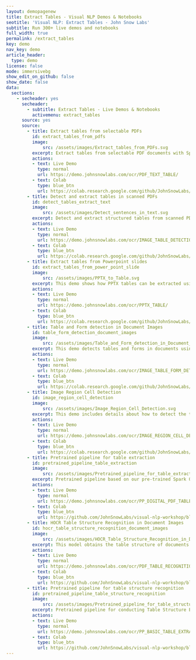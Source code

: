 ```yaml
---
layout: demopagenew
title: Extract Tables - Visual NLP Demos & Notebooks
seotitle: 'Visual NLP: Extract Tables - John Snow Labs'
subtitle: Run 300+ live demos and notebooks
full_width: true
permalink: /extract_tables
key: demo
nav_key: demo
article_header:
  type: demo
license: false
mode: immersivebg
show_edit_on_github: false
show_date: false
data:
  sections:  
    - secheader: yes
      secheader:
        - subtitle: Extract Tables - Live Demos & Notebooks
          activemenu: extract_tables
      source: yes
      source: 
        - title: Extract tables from selectable PDFs
          id: extract_tables_from_pdfs
          image: 
              src: /assets/images/Extract_tables_from_PDFs.svg
          excerpt: Extract tables from selectable PDF documents with Spark OCR.
          actions:
          - text: Live Demo
            type: normal
            url: https://demo.johnsnowlabs.com/ocr/PDF_TEXT_TABLE/
          - text: Colab
            type: blue_btn
            url: https://colab.research.google.com/github/JohnSnowLabs/spark-nlp-workshop/blob/master/tutorials/streamlit_notebooks/ocr/PDF_TEXT_TABLE.ipynb
        - title: Detect and extract tables in scanned PDFs 
          id: detect_tables_extract_text 
          image: 
              src: /assets/images/Detect_sentences_in_text.svg
          excerpt: Detect and extract structured tables from scanned PDF documents & images with Spark OCR.
          actions:
          - text: Live Demo
            type: normal
            url: https://demo.johnsnowlabs.com/ocr/IMAGE_TABLE_DETECTION/
          - text: Colab
            type: blue_btn
            url: https://colab.research.google.com/github/JohnSnowLabs/spark-ocr-workshop/blob/master/jupyter/SparkOcrImageTableDetection.ipynb
        - title: Extract tables from Powerpoint slides 
          id: extract_tables_from_power_point_slide  
          image: 
              src: /assets/images/PPTX_to_Table.svg
          excerpt: This demo shows how PPTX tables can be extracted using Spark OCR.
          actions:
          - text: Live Demo
            type: normal
            url: https://demo.johnsnowlabs.com/ocr/PPTX_TABLE/
          - text: Colab
            type: blue_btn
            url: https://colab.research.google.com/github/JohnSnowLabs/spark-nlp-workshop/blob/master/tutorials/streamlit_notebooks/ocr/PPTX_TABLE.ipynb
        - title: Table and Form detection in Document Images
          id: table_form_detection_document_images  
          image: 
              src: /assets/images/Table_and_Form_detection_in_Document_Images.svg
          excerpt: This demo detects tables and forms in documents using our pre-trained Spark OCR model.
          actions:
          - text: Live Demo
            type: normal
            url: https://demo.johnsnowlabs.com/ocr/IMAGE_TABLE_FORM_DETECTION/
          - text: Colab
            type: blue_btn
            url: https://colab.research.google.com/github/JohnSnowLabs/spark-ocr-workshop/blob/master/jupyter/Cards/SparkOcrImageTableAndFormDetection.ipynb
        - title: Image Region Cell Detection
          id: image_region_cell_detection  
          image: 
              src: /assets/images/Image_Region_Cell_Detection.svg
          excerpt: This demo includes details about how to detect the table cells of document images using our pre-trained Spark OCR model.
          actions:
          - text: Live Demo
            type: normal
            url: https://demo.johnsnowlabs.com/ocr/IMAGE_REGION_CELL_DETECTION/
          - text: Colab
            type: blue_btn
            url: https://colab.research.google.com/github/JohnSnowLabs/spark-ocr-workshop/blob/master/jupyter/SparkOcrImageTableRecognitionWHOCR.ipynb
        - title: Pretrained pipeline for table extraction
          id: pretrained_pipeline_table_extraction  
          image: 
              src: /assets/images/Pretrained_pipeline_for_table_extraction.svg
          excerpt: Pretrained pipeline based on our pre-trained Spark OCR models, pipeline for conducting Table Extraction on mixed scanned and digital PDF documents.
          actions:
          - text: Live Demo
            type: normal
            url: https://demo.johnsnowlabs.com/ocr/PP_DIGITAL_PDF_TABLE_EXTRACTOR/
          - text: Colab
            type: blue_btn
            url: https://github.com/JohnSnowLabs/visual-nlp-workshop/blob/master/jupyter/Cards/SparkOcrPretrainedPipelinesDigitalPdfTableExtractor.ipynb
        - title: HOCR Table Structure Recognition in Document Images
          id: hocr_table_structure_recognition_document_images
          image: 
              src: /assets/images/HOCR_Table_Structure_Recognition_in_Document_Images.svg
          excerpt: This model obtains the table structure of documents images using our HOCR pre-trained Spark OCR model.
          actions:
          - text: Live Demo
            type: normal
            url: https://demo.johnsnowlabs.com/ocr/PDF_TABLE_RECOGNITION_HOCR/
          - text: Colab
            type: blue_btn
            url: https://github.com/JohnSnowLabs/visual-nlp-workshop/blob/master/jupyter/SparkOcrImageTableRecognitionWHOCR.ipynb
        - title: Pretrained pipeline for table structure recognition 
          id: pretrained_pipeline_table_structure_recognition
          image: 
              src: /assets/images/Pretrained_pipeline_for_table_structure_recognition.svg
          excerpt: Pretrained pipeline for conducting Table Structure Extraction on mixed scanned and digital PDF documents. It ensures precise and efficient table structure extraction from PDFs of various origins and formats.
          actions:
          - text: Live Demo
            type: normal
            url: https://demo.johnsnowlabs.com/ocr/PP_BASIC_TABLE_EXTRACTOR/
          - text: Colab
            type: blue_btn
            url: https://github.com/JohnSnowLabs/visual-nlp-workshop/blob/master/jupyter/Cards/SparkOcrPretrainedPipelinesBasicTableExtractor.ipynb
---
```

